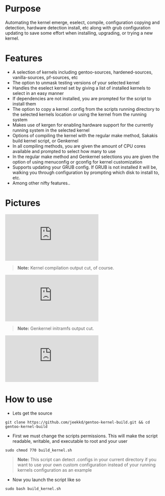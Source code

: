 Purpose
===

Automating the kernel emerge, eselect, compile, configuration copying and detection, 
hardware detection install, etc along with grub configuration updating to save some effort when 
installing, upgrading, or trying a new kernel.

Features
===

- A selection of kernels including gentoo-sources, hardened-sources, vanilla-sources, pf-sources, etc
- The option to unmask testing versions of your selected kernel
- Handles the eselect kernel set by giving a list of installed kernels to select in an easy manner
- If dependencies are not installed, you are prompted for the script to install them
- The option to copy a kernel .config from the scripts running directory to the selected kernels location or using the kernel from the running system
- Makes use of kergen for enabling hardware support for the currently running system in the selected kernel
- Options of compiling the kernel with the regular make method, Sakakis build kernel script, or Genkernel
- In all compiling methods, you are given the amount of CPU cores available and prompted to select how many to use
- In the regular make method and Genkernel selections you are given the option of using menuconfig or gconfig for kernel customization
- Supports updating your GRUB config. If GRUB is not installed it will be, walking you through configuration by prompting which disk to install to, etc.
- Among other nifty features..

Pictures
===

![daulton.ca](https://daulton.ca/lib/exe/fetch.php?cache=&media=bash_script_pictures:build-kernel-01.png)

> **Note:** 
> Kernel compilation output cut, of course.

![daulton.ca](https://daulton.ca/lib/exe/fetch.php?cache=&media=bash_script_pictures:build-kernel-02.png)

> **Note:** 
> Genkernel initramfs output cut.

![daulton.ca](https://daulton.ca/lib/exe/fetch.php?cache=&media=bash_script_pictures:build-kernel-03.png)


How to use
===

- Lets get the source

```
git clone https://github.com/jeekkd/gentoo-kernel-build.git && cd gentoo-kernel-build
```

- First we must change the scripts permissions. This will make the script readable, writable, and 
executable to root and your user

```
sudo chmod 770 build_kernel.sh
```

> **Note:** 
> This script can detect .configs in your current directory if you want to use your own custom configuration
> instead of your running kernels configuration as an example

- Now you launch the script like so

```
sudo bash build_kernel.sh
```

